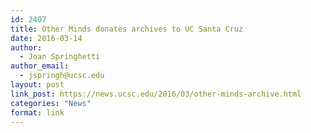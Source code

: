 ```yaml
---
id: 2407
title: Other Minds donates archives to UC Santa Cruz
date: 2016-03-14
author:
  - Joan Springhetti
author_email:
  - jspringh@ucsc.edu
layout: post
link_post: https://news.ucsc.edu/2016/03/other-minds-archive.html
categories: "News"
format: link
---
```

